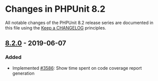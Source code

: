 # Changes in PHPUnit 8.2

All notable changes of the PHPUnit 8.2 release series are documented in this file using the [Keep a CHANGELOG](http://keepachangelog.com/) principles.

## [8.2.0] - 2019-06-07

### Added

* Implemented [#3586](https://github.com/sebastianbergmann/phpunit/issues/3586): Show time spent on code coverage report generation

[8.2.0]: https://github.com/sebastianbergmann/phpunit/compare/8.1...8.2.0

